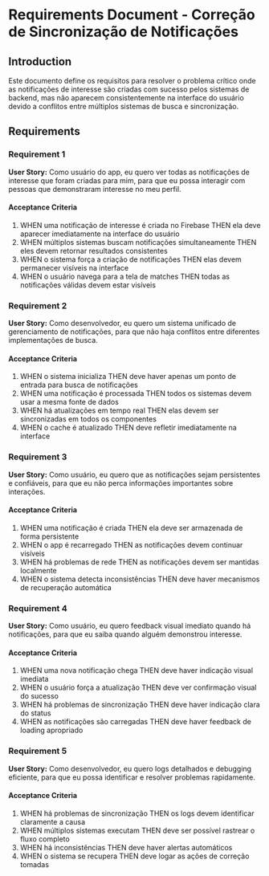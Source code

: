 # Requirements Document - Correção de Sincronização de Notificações

## Introduction

Este documento define os requisitos para resolver o problema crítico onde as notificações de interesse são criadas com sucesso pelos sistemas de backend, mas não aparecem consistentemente na interface do usuário devido a conflitos entre múltiplos sistemas de busca e sincronização.

## Requirements

### Requirement 1

**User Story:** Como usuário do app, eu quero ver todas as notificações de interesse que foram criadas para mim, para que eu possa interagir com pessoas que demonstraram interesse no meu perfil.

#### Acceptance Criteria

1. WHEN uma notificação de interesse é criada no Firebase THEN ela deve aparecer imediatamente na interface do usuário
2. WHEN múltiplos sistemas buscam notificações simultaneamente THEN eles devem retornar resultados consistentes
3. WHEN o sistema força a criação de notificações THEN elas devem permanecer visíveis na interface
4. WHEN o usuário navega para a tela de matches THEN todas as notificações válidas devem estar visíveis

### Requirement 2

**User Story:** Como desenvolvedor, eu quero um sistema unificado de gerenciamento de notificações, para que não haja conflitos entre diferentes implementações de busca.

#### Acceptance Criteria

1. WHEN o sistema inicializa THEN deve haver apenas um ponto de entrada para busca de notificações
2. WHEN uma notificação é processada THEN todos os sistemas devem usar a mesma fonte de dados
3. WHEN há atualizações em tempo real THEN elas devem ser sincronizadas em todos os componentes
4. WHEN o cache é atualizado THEN deve refletir imediatamente na interface

### Requirement 3

**User Story:** Como usuário, eu quero que as notificações sejam persistentes e confiáveis, para que eu não perca informações importantes sobre interações.

#### Acceptance Criteria

1. WHEN uma notificação é criada THEN ela deve ser armazenada de forma persistente
2. WHEN o app é recarregado THEN as notificações devem continuar visíveis
3. WHEN há problemas de rede THEN as notificações devem ser mantidas localmente
4. WHEN o sistema detecta inconsistências THEN deve haver mecanismos de recuperação automática

### Requirement 4

**User Story:** Como usuário, eu quero feedback visual imediato quando há notificações, para que eu saiba quando alguém demonstrou interesse.

#### Acceptance Criteria

1. WHEN uma nova notificação chega THEN deve haver indicação visual imediata
2. WHEN o usuário força a atualização THEN deve ver confirmação visual do sucesso
3. WHEN há problemas de sincronização THEN deve haver indicação clara do status
4. WHEN as notificações são carregadas THEN deve haver feedback de loading apropriado

### Requirement 5

**User Story:** Como desenvolvedor, eu quero logs detalhados e debugging eficiente, para que eu possa identificar e resolver problemas rapidamente.

#### Acceptance Criteria

1. WHEN há problemas de sincronização THEN os logs devem identificar claramente a causa
2. WHEN múltiplos sistemas executam THEN deve ser possível rastrear o fluxo completo
3. WHEN há inconsistências THEN deve haver alertas automáticos
4. WHEN o sistema se recupera THEN deve logar as ações de correção tomadas